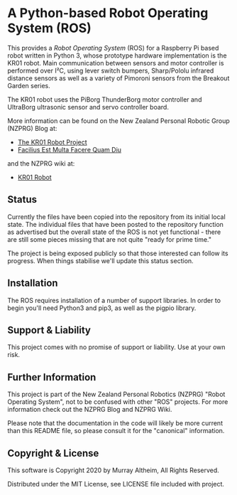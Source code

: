 # A Python-based Robot Operating System (ROS)

This provides a _Robot Operating System_ (ROS) for a Raspberry Pi based robot
written in Python 3, whose prototype hardware implementation is the KR01 robot.
Main communication between sensors and motor controller is performed over I²C, 
using lever switch bumpers, Sharp/Pololu infrared distance sensors as well as 
a variety of Pimoroni sensors from the Breakout Garden series. 

The KR01 robot uses the PiBorg ThunderBorg motor controller and UltraBorg 
ultrasonic sensor and servo controller board. 

More information can be found on the New Zealand Personal Robotic Group (NZPRG) Blog at:

* [The KR01 Robot Project](https://robots.org.nz/2019/12/08/kr01/)
* [Facilius Est Multa Facere Quam Diu](https://robots.org.nz/2020/04/24/facilius-est/)
 
and the NZPRG wiki at:

* [KR01 Robot](https://service.robots.org.nz/wiki/Wiki.jsp?page=KR01)


## Status

Currently the files have been copied into the repository from its initial local state. 
The individual files that have been posted to the repository function as advertised 
but the overall state of the ROS is not yet functional - there are still some pieces
missing that are not quite "ready for prime time."

The project is being exposed publicly so that those interested can follow its progress.
When things stabilise we'll update this status section.


## Installation

The ROS requires installation of a number of support libraries. In order to begin you'll
need Python3 and pip3, as well as the pigpio library.


## Support & Liability

This project comes with no promise of support or liability. Use at your own risk.


## Further Information

This project is part of the New Zealand Personal Robotics (NZPRG) "Robot Operating System", not to be confused with other "ROS" projects. For more information check out the NZPRG Blog and NZPRG Wiki.

Please note that the documentation in the code will likely be more current than this README file, so please consult it for the "canonical" information.


## Copyright & License

This software is Copyright 2020 by Murray Altheim, All Rights Reserved.

Distributed under the MIT License, see LICENSE file included with project.

